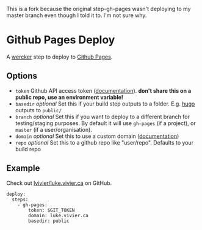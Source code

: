 This is a fork because the original step-gh-pages wasn't deploying to my master branch even though I told it to. I'm not sure why.

# Github Pages Deploy

A [wercker](http://wercker.com/) step to deploy to [Github Pages](http://pages.github.com/).

## Options

- `token` Github API access token ([documentation](https://github.com/blog/1509-personal-api-tokens)). **don't share this on a public repo, use an environment variable!**
- `basedir` *optional* Set this if your build step outputs to a folder. E.g. [hugo](https://gohugo.io/) outputs to `public/`
- `branch` *optional* Set this if you want to deploy to a different branch for testing/staging purposes. By default it will use `gh-pages` (if a project), or `master` (if a user/organisation).
- `domain` *optional* Set this to use a custom domain ([documentation](https://help.github.com/articles/setting-up-a-custom-domain-with-pages))
- `repo` *optional* Set this to a github repo like "user/repo". Defaults to your build repo

## Example

Check out [lvivier/luke.vivier.ca](https://github.com/lvivier/luke.vivier.ca) on GitHub.

    deploy:
      steps:
        - gh-pages:
            token: $GIT_TOKEN
            domain: luke.vivier.ca
            basedir: public

